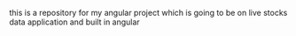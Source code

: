 this is a repository for my angular project which is going to be on live stocks data application and  built in angular